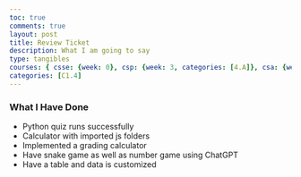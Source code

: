 ```yaml
---
toc: true
comments: true
layout: post
title: Review Ticket
description: What I am going to say
type: tangibles
courses: { csse: {week: 0}, csp: {week: 3, categories: [4.A]}, csa: {week: 0} }
categories: [C1.4]
---
```


### What I Have Done
- Python quiz runs successfully
- Calculator with imported js folders
- Implemented a grading calculator
- Have snake game as well as number game using ChatGPT
- Have a table and data is customized